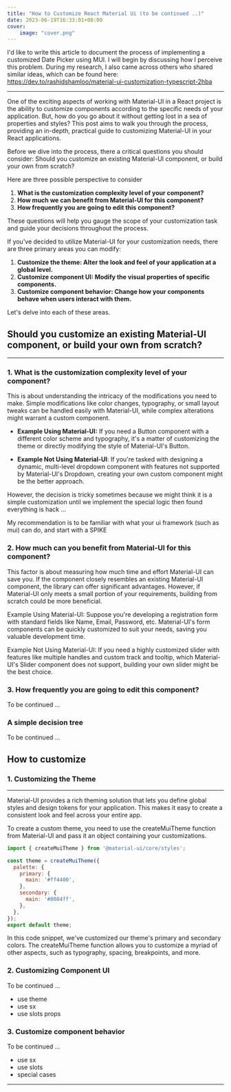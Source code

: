 ```yaml
---
title: "How to Customize React Material Ui (to be continued ..)"
date: 2023-06-19T16:33:01+08:00
cover:
    image: "cover.png"
---
```


I'd like to write this article to document the process of implementing a customized Date Picker using MUI. I will begin by discussing how I perceive this problem. During my research, I also came across others who shared similar ideas, which can be found here:
https://dev.to/rashidshamloo/material-ui-customization-typescript-2hba


---

One of the exciting aspects of working with Material-UI in a React project is the ability to customize components according to the specific needs of your application. But, how do you go about it without getting lost in a sea of properties and styles? This post aims to walk you through the process, providing an in-depth, practical guide to customizing Material-UI in your React applications.

Before we dive into the process, there a critical questions you should consider: Should you customize an existing Material-UI component, or build your own from scratch?

Here are three possible perspective to consider 

1. **What is the customization complexity level of your component?**
2. **How much we can benefit from Material-UI for this component?**
3. **How frequently you are going to edit this component?** 


These questions will help you gauge the scope of your customization task and guide your decisions throughout the process.

If you've decided to utilize Material-UI for your customization needs, there are three primary areas you can modify:

1. **Customize the theme: Alter the look and feel of your application at a global level.**
2. **Customize component UI: Modify the visual properties of specific components.**
3. **Customize component behavior: Change how your components behave when users interact with them.**

Let's delve into each of these areas.



## Should you customize an existing Material-UI component, or build your own from scratch?
---

### 1. What is the customization complexity level of your component?

This is about understanding the intricacy of the modifications you need to make. Simple modifications like color changes, typography, or small layout tweaks can be handled easily with Material-UI, while complex alterations might warrant a custom component.

- **Example Using Material-UI:** If you need a Button component with a different color scheme and typography, it's a matter of customizing the theme or directly modifying the style of Material-UI's Button.

- **Example Not Using Material-UI**: If you're tasked with designing a dynamic, multi-level dropdown component with features not supported by Material-UI's Dropdown, creating your own custom component might be the better approach.


However, the decision is tricky sometimes because we might think it is a simple customization until we implement the special logic then found everything is hack ...

My recommendation is to be familiar with what your ui framework (such as mui) can do, and start with a SPIKE


### 2. How much can you benefit from Material-UI for this component?

This factor is about measuring how much time and effort Material-UI can save you. If the component closely resembles an existing Material-UI component, the library can offer significant advantages. However, if Material-UI only meets a small portion of your requirements, building from scratch could be more beneficial.

Example Using Material-UI: Suppose you're developing a registration form with standard fields like Name, Email, Password, etc. Material-UI's form components can be quickly customized to suit your needs, saving you valuable development time.

Example Not Using Material-UI: If you need a highly customized slider with features like multiple handles and custom track and tooltip, which Material-UI's Slider component does not support, building your own slider might be the best choice.


### 3. How frequently you are going to edit this component?

To be continued ...

### A simple decision tree

To be continued ...


## How to customize

### 1. Customizing the Theme
---
Material-UI provides a rich theming solution that lets you define global styles and design tokens for your application. This makes it easy to create a consistent look and feel across your entire app.

To create a custom theme, you need to use the createMuiTheme function from Material-UI and pass it an object containing your customizations.

```jsx
import { createMuiTheme } from '@material-ui/core/styles';

const theme = createMuiTheme({
  palette: {
    primary: {
      main: '#ff4400',
    },
    secondary: {
      main: '#0084ff',
    },
  },
});
export default theme;
```

In this code snippet, we've customized our theme's primary and secondary colors. The createMuiTheme function allows you to customize a myriad of other aspects, such as typography, spacing, breakpoints, and more.


### 2. Customizing Component UI

To be continued ...

- use theme
- use sx
- use slots props


### 3. Customize component behavior

To be continued ...

- use sx
- use slots
- special cases


---



